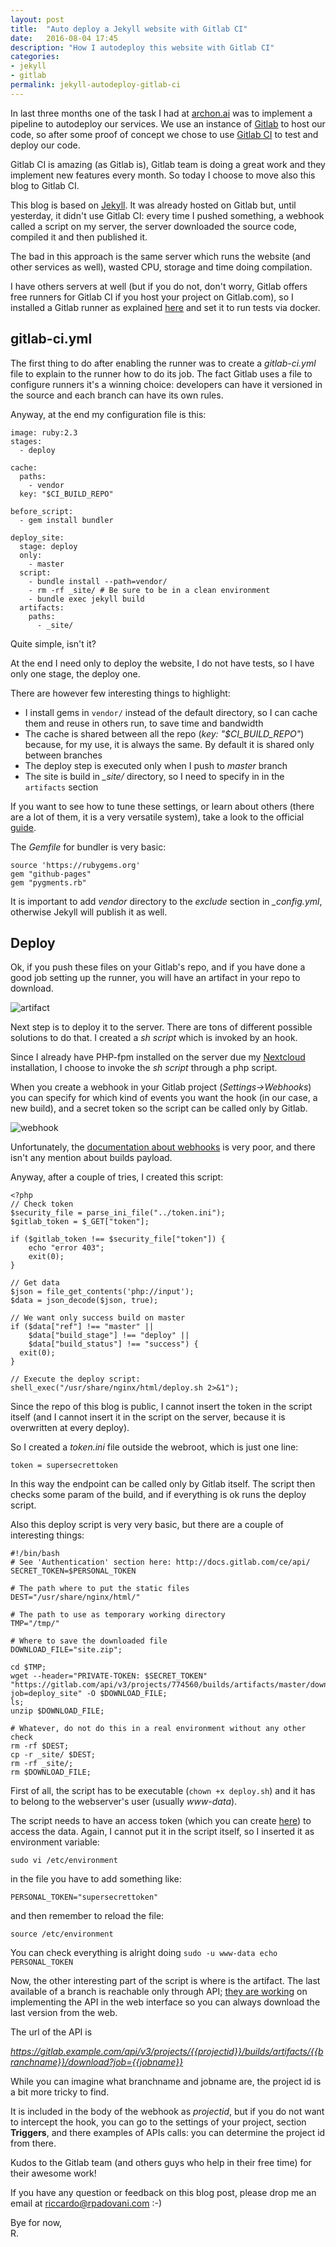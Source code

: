 ```yaml
---
layout: post
title:  "Auto deploy a Jekyll website with Gitlab CI"
date:   2016-08-04 17:45
description: "How I autodeploy this website with Gitlab CI"
categories:
- jekyll
- gitlab
permalink: jekyll-autodeploy-gitlab-ci
---
```


In last three months one of the task I had at [archon.ai][0] was to implement a
pipeline to autodeploy our services. We use an instance of [Gitlab][1] to host
our code, so after some proof of concept we chose to use [Gitlab CI][2] to test
and deploy our code.

Gitlab CI is amazing (as Gitlab is), Gitlab team is doing a great work and they
implement new features every month. So today I choose to move also this blog to
Gitlab CI.

This blog is based on [Jekyll][3]. It was already hosted on Gitlab but, until
yesterday, it didn't use Gitlab CI: every time I pushed something, a webhook
called a script on my server, the server downloaded the source code, compiled it
and then published it.

The bad in this approach is the same server which runs the website (and other
services as well), wasted CPU, storage and time doing compilation.

I have others servers at well (but if you do not, don't worry, Gitlab offers
free runners for Gitlab CI if you host your project on Gitlab.com), so I
installed a Gitlab runner as explained [here][4] and set it to run tests via
docker.

## gitlab-ci.yml

The first thing to do after enabling the runner was to create a *gitlab-ci.yml*
file to explain to the runner how to do its job. The fact Gitlab uses a file to
configure runners it's a winning choice: developers can have it versioned in the
source and each branch can have its own rules.

Anyway, at the end my configuration file is this:

```
image: ruby:2.3
stages:
  - deploy

cache:
  paths:
    - vendor
  key: "$CI_BUILD_REPO"

before_script:
  - gem install bundler

deploy_site:
  stage: deploy
  only:
    - master
  script:
    - bundle install --path=vendor/
    - rm -rf _site/ # Be sure to be in a clean environment
    - bundle exec jekyll build
  artifacts:
    paths:
      - _site/
```

Quite simple, isn't it?

At the end I need only to deploy the website, I do not have tests, so I have
only one stage, the deploy one.

There are however few interesting things to highlight:

- I install gems in `vendor/` instead of the default directory, so I can cache them and reuse in others run, to save time and bandwidth
- The cache is shared between all the repo (*key: "$CI_BUILD_REPO"*) because, for my use, it is always the same. By default it is shared only between branches
- The deploy step is executed only when I push to *master* branch
- The site is build in *_site/* directory, so I need to specify in in the `artifacts` section

If you want to see how to tune these settings, or learn about others (there are
a lot of them, it is a very versatile system), take a look to the official
[guide][5].

The *Gemfile* for bundler is very basic:

```
source 'https://rubygems.org'
gem "github-pages"
gem "pygments.rb"
```

It is important to add *vendor* directory to the *exclude* section in
*_config.yml*, otherwise Jekyll will publish it as well.

## Deploy

Ok, if you push these files on your Gitlab's repo, and if you have done a good
job setting up the runner, you will have an artifact in your repo to download.

![artifact][6]

Next step is to deploy it to the server. There are tons of different possible
solutions to do that. I created a *sh script* which is invoked by an hook.

Since I already have PHP-fpm installed on the server due my [Nextcloud][7]
installation, I choose to invoke the *sh script* through a php script.

When you create a webhook in your Gitlab project (*Settings->Webhooks*) you can
specify for which kind of events you want the hook (in our case, a new build),
and a secret token so the script can be called only by Gitlab.

![webhook][8]

Unfortunately, the [documentation about webhooks][9] is very poor, and there
isn't any mention about builds payload.

Anyway, after a couple of tries, I created this script:

```
<?php
// Check token
$security_file = parse_ini_file("../token.ini");
$gitlab_token = $_GET["token"];

if ($gitlab_token !== $security_file["token"]) {
    echo "error 403";
    exit(0);
}

// Get data
$json = file_get_contents('php://input');
$data = json_decode($json, true);

// We want only success build on master
if ($data["ref"] !== "master" ||
    $data["build_stage"] !== "deploy" ||
    $data["build_status"] !== "success") {
  exit(0);
}

// Execute the deploy script:
shell_exec("/usr/share/nginx/html/deploy.sh 2>&1");
```

Since the repo of this blog is public, I cannot insert the token in the script
itself (and I cannot insert it in the script on the server, because it is
overwritten at every deploy).

So I created a *token.ini* file outside the webroot, which is just one line:

```
token = supersecrettoken
```

In this way the endpoint can be called only by Gitlab itself. The script then
checks some param of the build, and if everything is ok runs the deploy script.

Also this deploy script is very very basic, but there are a couple of
interesting things:

```
#!/bin/bash
# See 'Authentication' section here: http://docs.gitlab.com/ce/api/
SECRET_TOKEN=$PERSONAL_TOKEN

# The path where to put the static files
DEST="/usr/share/nginx/html/"

# The path to use as temporary working directory
TMP="/tmp/"

# Where to save the downloaded file
DOWNLOAD_FILE="site.zip";

cd $TMP;
wget --header="PRIVATE-TOKEN: $SECRET_TOKEN" "https://gitlab.com/api/v3/projects/774560/builds/artifacts/master/download?job=deploy_site" -O $DOWNLOAD_FILE;
ls;
unzip $DOWNLOAD_FILE;

# Whatever, do not do this in a real environment without any other check
rm -rf $DEST;
cp -r _site/ $DEST;
rm -rf _site/;
rm $DOWNLOAD_FILE;
```

First of all, the script has to be executable (`chown +x deploy.sh`) and it has
to belong to the webserver's user (usually *www-data*).

The script needs to have an access token (which you can create [here][10]) to
access the data. Again, I cannot put it in the script itself, so I inserted it
as environment variable:

`sudo vi /etc/environment`

in the file you have to add something like:

`PERSONAL_TOKEN="supersecrettoken"`

and then remember to reload the file:

`source /etc/environment`

You can check everything is alright doing `sudo -u www-data echo PERSONAL_TOKEN`

Now, the other interesting part of the script is where is the artifact. The last
available of a branch is reachable only through API; [they are working][11] on
implementing the API in the web interface so you can always download the last
version from the web.

The url of the API is

*https://gitlab.example.com/api/v3/projects/{{projectid}}/builds/artifacts/{{branchname}}/download?job={{jobname}}*

While you can imagine what branchname and jobname are, the project id is a bit
more tricky to find.

It is included in the body of the webhook as *projectid*, but if you do not want
to intercept the hook, you can go to the settings of your project, section
**Triggers**, and there examples of APIs calls: you can determine the project id
from there.

Kudos to the Gitlab team (and others guys who help in their free time) for their
awesome work!

If you have any question or feedback on this blog post, please drop me an email
at [riccardo@rpadovani.com](mailto:riccardo@rpadovani.com) :-)

Bye for now,<br/>
R.

[0]: http://www.archon.ai/
[1]: http://gitlab.com/
[2]: https://about.gitlab.com/gitlab-ci/
[3]: https://jekyllrb.com/
[4]: https://gitlab.com/gitlab-org/gitlab-ci-multi-runner
[5]: http://docs.gitlab.com/ce/ci/yaml/README.html
[6]: https://img.rpadovani.com/posts/gitlab/1.png
[7]: https://nextcloud.com/
[8]: https://img.rpadovani.com/posts/gitlab/2.png
[9]: https://gitlab.com/help/web_hooks/web_hooks
[10]: https://gitlab.com/profile/personal_access_tokens
[11]: https://gitlab.com/gitlab-org/gitlab-ce/issues/4255
